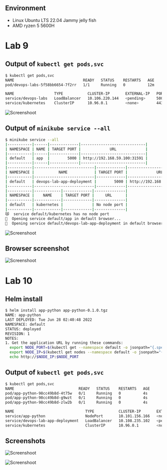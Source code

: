 ## Environment
- Linux Ubuntu LTS 22.04 Jammy jelly fish
- AMD ryzen 5 5600H

# Lab 9

## Output of `kubectl get pods,svc`

```bash
$ kubectl get pods,svc
NAME                               READY   STATUS    RESTARTS   AGE
pod/devops-labs-5f58bb6654-7f2rr   1/1     Running   0          12m

NAME                  TYPE           CLUSTER-IP       EXTERNAL-IP   PORT(S)          AGE
service/devops-labs   LoadBalancer   10.106.220.144   <pending>     5000:30968/TCP   11m
service/kubernetes    ClusterIP      10.96.0.1        <none>        443/TCP          26m

```

![Screenshoot](https://raw.githubusercontent.com/behouba/devOpsLab/lab9_submission/k8s/images/lab9.1.png)



## Output of `minikube service --all`

```bash
$ minikube service --all
|-----------|------|-------------|-----------------------------|
| NAMESPACE | NAME | TARGET PORT |             URL             |
|-----------|------|-------------|-----------------------------|
| default   | app  |        5000 | http://192.168.59.100:31591 |
|-----------|------|-------------|-----------------------------|
|-----------|---------------------------|-------------|-----------------------------|
| NAMESPACE |           NAME            | TARGET PORT |             URL             |
|-----------|---------------------------|-------------|-----------------------------|
| default   | devops-lab-app-deployment |        5000 | http://192.168.59.100:32345 |
|-----------|---------------------------|-------------|-----------------------------|
|-----------|------------|-------------|--------------|
| NAMESPACE |    NAME    | TARGET PORT |     URL      |
|-----------|------------|-------------|--------------|
| default   | kubernetes |             | No node port |
|-----------|------------|-------------|--------------|
😿  service default/kubernetes has no node port
🎉  Opening service default/app in default browser...
🎉  Opening service default/devops-lab-app-deployment in default browser...
```

![Screenshoot](https://raw.githubusercontent.com/behouba/devOpsLab/lab9_submission/k8s/images/lab9.3.png)


## Browser screenshot

![Screenshoot](https://raw.githubusercontent.com/behouba/devOpsLab/lab9_submission/k8s/images/lab9.2.png)

# Lab 10

## Helm install

```bash
$ helm install app-python app-python-0.1.0.tgz 
NAME: app-python
LAST DEPLOYED: Tue Jun 28 02:40:48 2022
NAMESPACE: default
STATUS: deployed
REVISION: 1
NOTES:
1. Get the application URL by running these commands:
  export NODE_PORT=$(kubectl get --namespace default -o jsonpath="{.spec.ports[0].nodePort}" services app-python)
  export NODE_IP=$(kubectl get nodes --namespace default -o jsonpath="{.items[0].status.addresses[0].address}")
  echo http://$NODE_IP:$NODE_PORT
```

## Output of `kubectl get pods,svc`
```bash
$ kubectl get pods,svc
NAME                             READY   STATUS    RESTARTS   AGE
pod/app-python-98cc49b8d-4t75w   0/1     Running   0          4s
pod/app-python-98cc49b8d-g9wzt   0/1     Running   0          4s
pod/app-python-98cc49b8d-zlw2b   0/1     Running   0          4s

NAME                                TYPE           CLUSTER-IP       EXTERNAL-IP   PORT(S)          AGE
service/app-python                  NodePort       10.101.156.166   <none>        5000:30141/TCP   4s
service/devops-lab-app-deployment   LoadBalancer   10.108.235.102   <pending>     5000:32345/TCP   143m
service/kubernetes                  ClusterIP      10.96.0.1        <none>        443/TCP          3h41m

```

## Screenshots

![Screenshoot](https://raw.githubusercontent.com/behouba/devOpsLab/lab9_submission/k8s/images/lab10.1.png)


![Screenshoot](https://raw.githubusercontent.com/behouba/devOpsLab/lab9_submission/k8s/images/lab10.2.png)
